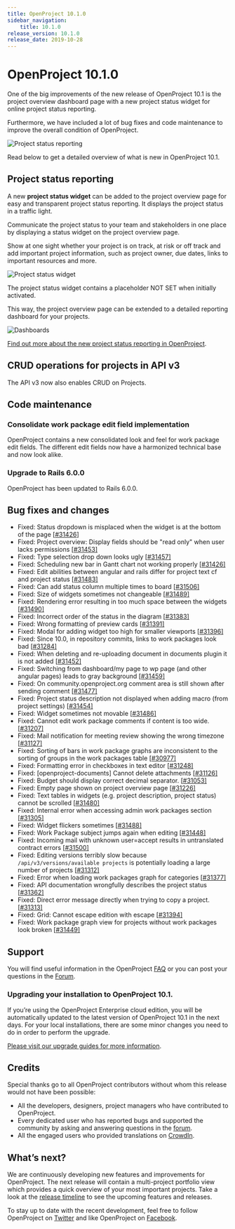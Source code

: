 ```yaml
---
title: OpenProject 10.1.0
sidebar_navigation:
    title: 10.1.0
release_version: 10.1.0
release_date: 2019-10-28
---
```


# OpenProject 10.1.0

One of the big improvements of the new release of OpenProject 10.1 is the project overview dashboard page with a new project status widget for online project status reporting.

Furthermore, we have included a lot of bug fixes and code maintenance to improve the overall condition of OpenProject.

![Project status reporting](project-status-reporting.png)

Read below to get a detailed overview of what is new in OpenProject 10.1.

## Project status reporting

A new **project status widget** can be added to the project overview page for easy and transparent project status reporting. It displays the project status in a traffic light.

Communicate the project status to your team and stakeholders in one place by displaying a status widget on the project overview page.

Show at one sight whether your project is on track, at risk or off track and add important project information, such as project owner, due dates, links to important resources and more.

![Project status widget](project-status-widget.png)

The project status widget contains a placeholder NOT SET when initially activated.

This way, the project overview page can be extended to a detailed reporting dashboard for your projects.

![Dashboards](dashboards.png)

[Find out more about the new project status reporting in OpenProject](../../../user-guide/projects/project-status/).

## CRUD operations for projects in API v3

The API v3 now also enables CRUD on Projects.

## Code maintenance

### Consolidate work package edit field implementation

OpenProject contains a new consolidated look and feel for work package edit fields. The different edit fields now have a harmonized technical base and now look alike.

### Upgrade to Rails 6.0.0

OpenProject has been updated to Rails 6.0.0.

## Bug fixes and changes

- Fixed: Status dropdown is misplaced when the widget is at the bottom of the page [[#31426](https://community.openproject.org/wp/31426)]
- Fixed: Project overview: Display fields should be "read only" when user lacks permissions [[#31453\]](https://community.openproject.org/wp/31426)
- Fixed: Type selection drop down looks ugly [[#31457\]](https://community.openproject.org/wp/31426)
- Fixed: Scheduling new bar in Gantt chart not working properly [[#31426\]](https://community.openproject.org/wp/31426)
- Fixed: Edit abilities between angular and rails differ for project text cf and project status [[#31483\]](https://community.openproject.org/wp/31426)
- Fixed: Can add status column multiple times to board [[#31506\]](https://community.openproject.org/wp/31426)
- Fixed: Size of widgets sometimes not changeable [[#31489\]](https://community.openproject.org/wp/31489)
- Fixed: Rendering error resulting in too much space between the widgets [[#31490\]](https://community.openproject.org/wp/31489)
- Fixed: Incorrect order of the status in the diagram [[#31383\]](https://community.openproject.org/wp/31489)
- Fixed: Wrong formatting of preview cards [[#31391\]](https://community.openproject.org/wp/31489)
- Fixed: Modal for adding widget too high for smaller viewports [[#31396\]](https://community.openproject.org/wp/31489)
- Fixed: Since 10.0, in repository commits, links to work packages look bad [[#31284\]](https://community.openproject.org/wp/31489)
- Fixed: When deleting and re-uploading document in documents plugin it is not added [[#31452\]](https://community.openproject.org/wp/31452)
- Fixed: Switching from dashboard/my page to wp page (and other angular pages) leads to gray background [[#31459\]](https://community.openproject.org/wp/31489)
- Fixed: On community.openproject.org comment area is still shown after sending comment [[#31477\]](https://community.openproject.org/wp/31489)
- Fixed: Project status description not displayed when adding macro (from project settings) [[#31454\]](https://community.openproject.org/wp/31489)
- Fixed: Widget sometimes not movable [[#31486\]](https://community.openproject.org/wp/31489)
- Fixed: Cannot edit work package comments if content is too wide. [[#31207\]](https://community.openproject.org/wp/31489)
- Fixed: Mail notification for meeting review showing the wrong timezone [[#31127\]](https://community.openproject.org/wp/31489)
- Fixed: Sorting of bars in work package graphs are inconsistent to the sorting of groups in the work packages table [[#30977\]](https://community.openproject.org/wp/31489)
- Fixed: Formatting error in checkboxes in text editor [[#31248\]](https://community.openproject.org/wp/31489)
- Fixed: [openproject-documents] Cannot delete attachments [[#31126\]](https://community.openproject.org/wp/31489)
- Fixed: Budget should display correct decimal separator. [[#31053\]](https://community.openproject.org/wp/31489)
- Fixed: Empty page shown on project overview page [[#31226\]](https://community.openproject.org/wp/31489)
- Fixed: Text tables in widgets (e.g. project description, project status) cannot be scrolled [[#31480\]](https://community.openproject.org/wp/31489)
- Fixed: Internal error when accessing admin work packages section [[#31305\]](https://community.openproject.org/wp/31489)
- Fixed: Widget flickers sometimes [[#31488\]](https://community.openproject.org/wp/31489)
- Fixed: Work Package subject jumps again when editing [[#31448\]](https://community.openproject.org/wp/31489)
- Fixed: Incoming mail with unknown user=accept results in untranslated contract errors [[#31500\]](https://community.openproject.org/wp/31489)
- Fixed: Editing versions terribly slow because `/api/v3/versions/available projects` is potentially loading a large number of projects [[#31312\]](https://community.openproject.org/wp/31489)
- Fixed: Error when loading work packages graph for categories [[#31377\]](https://community.openproject.org/wp/31489)
- Fixed: API documentation wrongfully describes the project status [[#31362\]](https://community.openproject.org/wp/31489)
- Fixed: Direct error message directly when trying to copy a project. [[#31313\]](https://community.openproject.org/wp/31489)
- Fixed: Grid: Cannot escape edition with escape [[#31394\]](https://community.openproject.org/wp/31489)
- Fixed: Work package graph view for projects without work packages look broken [[#31449\]](https://community.openproject.org/wp/31489)

## Support

You will find useful information in the OpenProject [FAQ](../../../faq/) or you can post your questions in the [Forum](https://community.openproject.org/projects/openproject/boards).

### Upgrading your installation to OpenProject 10.1.

If you’re using the OpenProject Enterprise cloud edition, you will be automatically updated to the latest version of OpenProject 10.1 in the next days. For your local installations, there are some minor changes you need to do in order to perform the upgrade.

[Please visit our upgrade guides for more information](../../../installation-and-operations/operation/upgrading/).

## Credits

Special thanks go to all OpenProject contributors without whom this release would not have been possible:

- All the developers, designers, project managers who have contributed to OpenProject.
- Every dedicated user who has reported bugs and supported the community by asking and answering questions in the [forum](https://community.openproject.org/projects/openproject/boards).
- All the engaged users who provided translations on [CrowdIn](https://crowdin.com/projects/opf).

## What’s next?

We are continuously developing new features and improvements for OpenProject.
The next release will contain a multi-project portfolio view which provides a quick overview of your most important projects.
Take a look at the [release timeline](https://community.openproject.org/projects/openproject/work_packages?query_id=918) to see the upcoming features and releases.

To stay up to date with the recent development, feel free to follow OpenProject on [Twitter](https://twitter.com/openproject) and like OpenProject on [Facebook](https://www.facebook.com/openprojectfoundation).
